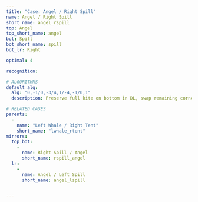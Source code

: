 ```yaml
---
title: "Case: Angel / Right Spill"
name: Angel / Right Spill
short_name: angel_rspill
top: Angel
top_short_name: angel
bot: Spill
bot_short_name: spill
bot_lr: Right

optimal: 4

recognition:

# ALGORITHMS
default_alg:
  alg: "0,-1/0,-3/4,1/-4,-1/0,1"
  description: Preserve full kite on bottom in DL, swap remaining corner on bottom with whale on top.

# RELATED CASES
parents:
  -
    name: "Left Whale / Right Tent"
    short_name: "lwhale_rtent"
mirrors:
  top_bot:
    -
      name: Right Spill / Angel
      short_name: rspill_angel
  lr:
    -
      name: Angel / Left Spill
      short_name: angel_lspill


---
```


